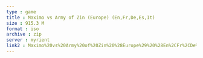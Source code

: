 ```yaml
---
type : game
title : Maximo vs Army of Zin (Europe) (En,Fr,De,Es,It)
size : 915.3 M
format : iso
archive : zip
server : myrient
link2 : Maximo%20vs%20Army%20of%20Zin%20%28Europe%29%20%28En%2CFr%2CDe%2CEs%2CIt%29
---
```

